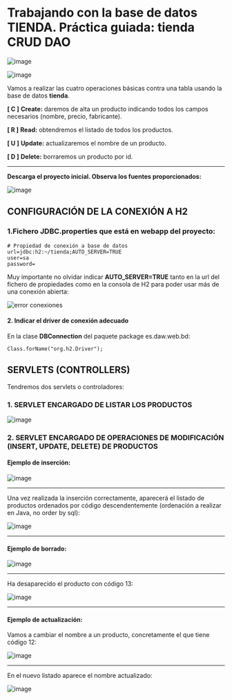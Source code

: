 # Trabajando con la base de datos TIENDA. Práctica guiada: tienda CRUD DAO

![image](https://github.com/user-attachments/assets/f28b7d19-07a4-403f-aae8-eeecfd1fa153)


![image](https://github.com/user-attachments/assets/3cffb1bb-1f2d-49f9-8f40-5e5a6fbf297a)


Vamos a realizar las cuatro operaciones básicas contra una tabla usando la base de datos **tienda**.

**[ C ]** **Create:** daremos de alta un producto indicando todos los campos necesarios (nombre, precio, fabricante).

**[ R ]** **Read:** obtendremos el listado de todos los productos.

**[ U ]** **Update:** actualizaremos el nombre de un producto.

**[ D ]** **Delete:** borraremos un producto por id.

___

**Descarga el proyecto inicial. Observa los fuentes proporcionados:**


![image](https://github.com/user-attachments/assets/75f8fdea-692f-4f55-9f98-d4bb70962491)

## CONFIGURACIÓN DE LA CONEXIÓN A H2

### 1.Fichero **JDBC.properties** que está en webapp del proyecto:

```
# Propiedad de conexión a base de datos
url=jdbc:h2:~/tienda;AUTO_SERVER=TRUE
user=sa
password=
```
Muy importante no olvidar indicar **AUTO_SERVER=TRUE** tanto en la url del fichero de propiedades como en la consola de H2 para poder usar más de una conexión abierta:

![error conexiones](https://github.com/user-attachments/assets/43a0bb8f-2a6c-4764-9acd-718b3f108893)

#### 2. Indicar el driver de conexión adecuado

En la clase **DBConnection** del paquete package es.daw.web.bd:

```
Class.forName("org.h2.Driver");
```



## SERVLETS (CONTROLLERS)

Tendremos dos servlets o controladores:

### 1. SERVLET ENCARGADO DE LISTAR LOS PRODUCTOS

![image](https://github.com/user-attachments/assets/c021d86f-3b49-45cb-8422-126bb3f6fa37)


### 2. SERVLET ENCARGADO DE OPERACIONES DE MODIFICACIÓN (INSERT, UPDATE, DELETE) DE PRODUCTOS

#### Ejemplo de inserción:

![image](https://github.com/user-attachments/assets/c49e24f0-f954-4b08-b8ab-d9d1fcebedf5)

___

Una vez realizada la inserción correctamente, aparecerá el listado de productos ordenados por código descendentemente (ordenación a realizar en Java, no order by sql):

![image](https://github.com/user-attachments/assets/704e290d-917f-44ec-ae42-847be90ee3e3)

___

#### Ejemplo de borrado:

![image](https://github.com/user-attachments/assets/8340c376-eb61-41c9-a0bb-b3598616cc28)


___

Ha desaparecido el producto con código 13:

![image](https://github.com/user-attachments/assets/a5c1c6ab-df40-4b99-9574-ca0435ef28bd)


___

#### Ejemplo de actualización:

Vamos a cambiar el nombre a un producto, concretamente el que tiene código 12:

![image](https://github.com/user-attachments/assets/53222644-922c-44c4-a3a4-31188dacb65c)

___

En el nuevo listado aparece el nombre actualizado:

![image](https://github.com/user-attachments/assets/8d66b622-fa66-4d7b-955a-41f4713d35e7)











